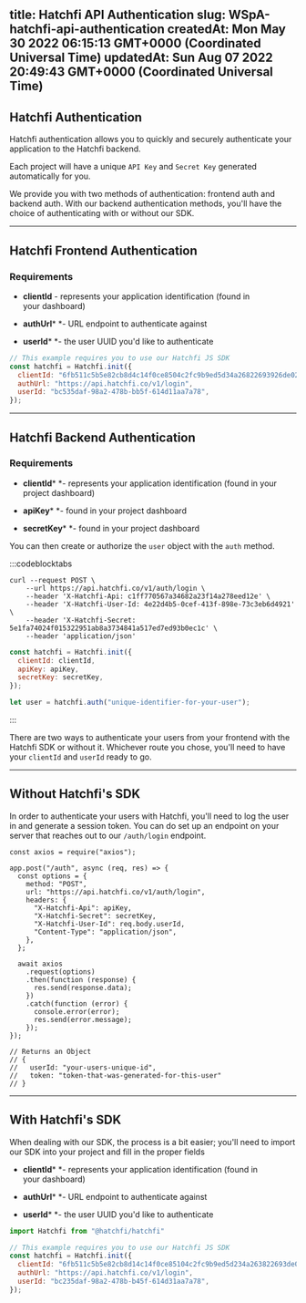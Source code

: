 
title: Hatchfi API Authentication
slug: WSpA-hatchfi-api-authentication
createdAt: Mon May 30 2022 06:15:13 GMT+0000 (Coordinated Universal Time)
updatedAt: Sun Aug 07 2022 20:49:43 GMT+0000 (Coordinated Universal Time)
---

## Hatchfi Authentication

Hatchfi authentication allows you to quickly and securely authenticate your application to the Hatchfi backend.&#x20;

Each project will have a unique `API Key` and `Secret Key` generated automatically for you.

We provide you with two methods of authentication: frontend auth and backend auth. With our backend authentication methods, you'll have the choice of authenticating with or without our SDK.



***

## [](https://docs.hatchfi.co/hatchfi-authentication#hatchfi-frontend-authentication)Hatchfi Frontend Authentication

### Requirements

*   **clientId** - represents your application identification (found in your dashboard)

*   **authUrl*** *- URL endpoint to authenticate against

*   **userId*** *- the user UUID you'd like to authenticate

```javascript
// This example requires you to use our Hatchfi JS SDK
const hatchfi = Hatchfi.init({
  clientId: "6fb511c5b5e82cb8d4c14f0ce8504c2fc9b9ed5d34a26822693926de02eab1a3",
  authUrl: "https://api.hatchfi.co/v1/login",
  userId: "bc535daf-98a2-478b-bb5f-614d11aa7a78",
});
```

***

## [](https://docs.hatchfi.co/hatchfi-authentication#hatchfi-backend-authentication)Hatchfi Backend Authentication

### Requirements

*   **clientId*** *- represents your application identification (found in your project dashboard)

*   **apiKey*** *- found in your project dashboard

*   **secretKey*** *- found in your project dashboard

You can then create or authorize the `user` object with the `auth` method.

:::codeblocktabs
```curl
curl --request POST \
    --url https://api.hatchfi.co/v1/auth/login \
    --header 'X-Hatchfi-Api: c1ff770567a34682a23f14a278eed12e' \
    --header 'X-Hatchfi-User-Id: 4e22d4b5-0cef-413f-898e-73c3eb6d4921' \
    --header 'X-Hatchfi-Secret: 5e1fa74024f015322951ab8a3734841a517ed7ed93b0ec1c' \
    --header 'application/json'
```

```javascript
const hatchfi = Hatchfi.init({
  clientId: clientId,
  apiKey: apiKey,
  secretKey: secretKey,
});

let user = hatchfi.auth("unique-identifier-for-your-user");
```
:::

There are two ways to authenticate your users from your frontend with the Hatchfi SDK or without it. Whichever route you chose, you'll need to have your `clientId` and `userId` ready to go.

***

## Without Hatchfi's SDK

In order to authenticate your users with Hatchfi, you'll need to log the user in and generate a session token. You can do set up an endpoint on your server that reaches out to our `/auth/login`[](https://docs.hatchfi.co/hatchfi-authentication#hg-hatchfi-frontend-authentication) endpoint.

```nodejs
const axios = require("axios");

app.post("/auth", async (req, res) => {
  const options = {
    method: "POST",
    url: "https://api.hatchfi.co/v1/auth/login",
    headers: {
      "X-Hatchfi-Api": apiKey,
      "X-Hatchfi-Secret": secretKey,
      "X-Hatchfi-User-Id": req.body.userId,
      "Content-Type": "application/json",
    },
  };

  await axios
    .request(options)
    .then(function (response) {
      res.send(response.data);
    })
    .catch(function (error) {
      console.error(error);
      res.send(error.message);
    });
});

// Returns an Object
// {
//   userId: "your-users-unique-id",
//   token: "token-that-was-generated-for-this-user"
// }
```

***

## With Hatchfi's SDK

When dealing with our SDK, the process is a bit easier; you'll need to import our SDK into your project and fill in the proper fields

*   **clientId*** *- represents your application identification (found in your dashboard)

*   **authUrl*** *- URL endpoint to authenticate against

*   **userId*** *- the user UUID you'd like to authenticate

```javascript
import Hatchfi from "@hatchfi/hatchfi"

// This example requires you to use our Hatchfi JS SDK
const hatchfi = Hatchfi.init({
  clientId: "6fb511c5b5e82cb8d14c14f0ce85104c2fc9b9ed5d234a263822693de02eab1a3",
  authUrl: "https://api.hatchfi.co/v1/login",
  userId: "bc235daf-98a2-478b-b45f-614d31aa7a78",
});
```










